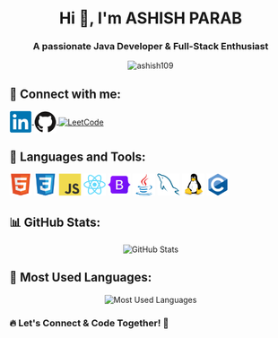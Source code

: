 <h1 align="center">Hi 👋, I'm ASHISH PARAB</h1>
<h3 align="center">A passionate Java Developer & Full-Stack Enthusiast</h3>

<p align="center"> 
    <img src="https://komarev.com/ghpvc/?username=ashish109&label=Profile%20views&color=0e75b6&style=flat" alt="ashish109" /> 
</p>

## 🔗 Connect with me:
<p align="left">
<a href="https://www.linkedin.com/in/ashishparab03/" target="blank">
    <img align="center" src="https://raw.githubusercontent.com/devicons/devicon/master/icons/linkedin/linkedin-original.svg" alt="LinkedIn" height="40" width="40"/>
</a>
<a href="https://github.com/ashish109" target="blank">
    <img align="center" src="https://raw.githubusercontent.com/devicons/devicon/master/icons/github/github-original.svg" alt="GitHub" height="40" width="40"/>
</a>
<a href="https://leetcode.com/u/ashsheesh03/" target="blank">
    <img align="center" src="https://upload.wikimedia.org/wikipedia/commons/1/19/LeetCode_logo_black.png" alt="LeetCode" height="40" width="40"/>
</a>
</p>

## 🚀 Languages and Tools:
<p align="left"> 
    <img src="https://raw.githubusercontent.com/devicons/devicon/master/icons/html5/html5-original.svg" alt="HTML5" height="40" width="40"/> 
    <img src="https://raw.githubusercontent.com/devicons/devicon/master/icons/css3/css3-original.svg" alt="CSS3" height="40" width="40"/> 
    <img src="https://raw.githubusercontent.com/devicons/devicon/master/icons/javascript/javascript-original.svg" alt="JavaScript" height="40" width="40"/> 
    <img src="https://raw.githubusercontent.com/devicons/devicon/master/icons/react/react-original.svg" alt="React" height="40" width="40"/> 
    <img src="https://raw.githubusercontent.com/devicons/devicon/master/icons/bootstrap/bootstrap-original.svg" alt="Bootstrap" height="40" width="40"/> 
    <img src="https://raw.githubusercontent.com/devicons/devicon/master/icons/java/java-original.svg" alt="Java" height="40" width="40"/> 
    <img src="https://raw.githubusercontent.com/devicons/devicon/master/icons/mysql/mysql-original.svg" alt="SQL" height="40" width="40"/> 
    <img src="https://raw.githubusercontent.com/devicons/devicon/master/icons/linux/linux-original.svg" alt="Linux" height="40" width="40"/> 
    <img src="https://raw.githubusercontent.com/devicons/devicon/master/icons/c/c-original.svg" alt="C Language" height="40" width="40"/>
</p>

## 📊 GitHub Stats:
<p align="center">
    <img align="center" src="https://github-readme-stats.vercel.app/api?username=ashish109&show_icons=true&theme=light" alt="GitHub Stats" />
</p>

## 📌 Most Used Languages:
<p align="center">
    <img align="center" src="https://github-readme-stats.vercel.app/api/top-langs/?username=ashish109&layout=compact&theme=light" alt="Most Used Languages" />
</p>

### 🔥 **Let's Connect & Code Together!** 🚀
